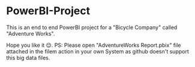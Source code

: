 # PowerBI-Project

This is an end to end PowerBI project for a "Bicycle Company" called "Adventure Works".

Hope you like it 😌.
PS: Please open "AdventureWorks Report.pbix" file attached in the filem action in your own System as github doesn't support this big data files.
